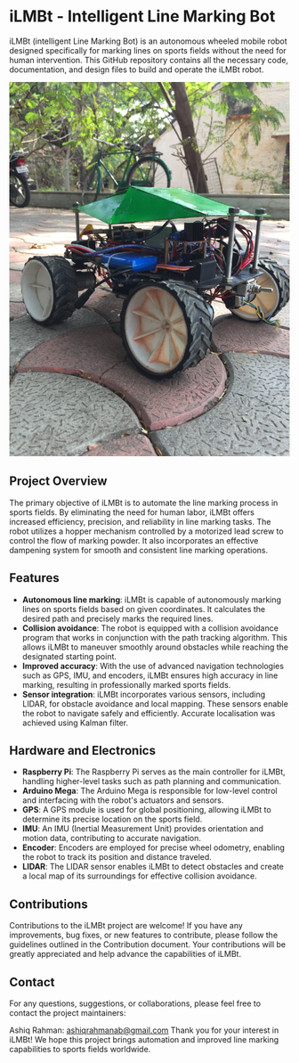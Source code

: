 # iLMBt - Intelligent Line Marking Bot
iLMBt (intelligent Line Marking Bot) is an autonomous wheeled mobile robot designed specifically for marking lines on sports fields without the need for human intervention. This GitHub repository contains all the necessary code, documentation, and design files to build and operate the iLMBt robot.

![alt text](https://github.com/ashiqrahmana/Intelligent-Line-Marking-Bot/blob/main/Documentation/Media/IMG_6151.JPG)

## Project Overview
The primary objective of iLMBt is to automate the line marking process in sports fields. By eliminating the need for human labor, iLMBt offers increased efficiency, precision, and reliability in line marking tasks. The robot utilizes a hopper mechanism controlled by a motorized lead screw to control the flow of marking powder. It also incorporates an effective dampening system for smooth and consistent line marking operations.

## Features
* **Autonomous line marking**: iLMBt is capable of autonomously marking lines on sports fields based on given coordinates. It calculates the desired path and precisely marks the required lines.
* **Collision avoidance**: The robot is equipped with a collision avoidance program that works in conjunction with the path tracking algorithm. This allows iLMBt to maneuver smoothly around obstacles while reaching the designated starting point.
* **Improved accuracy**: With the use of advanced navigation technologies such as GPS, IMU, and encoders, iLMBt ensures high accuracy in line marking, resulting in professionally marked sports fields.
* **Sensor integration**: iLMBt incorporates various sensors, including LIDAR, for obstacle avoidance and local mapping. These sensors enable the robot to navigate safely and efficiently. Accurate localisation was achieved using Kalman filter.

## Hardware and Electronics
* **Raspberry Pi**: The Raspberry Pi serves as the main controller for iLMBt, handling higher-level tasks such as path planning and communication.
* **Arduino Mega**: The Arduino Mega is responsible for low-level control and interfacing with the robot's actuators and sensors.
* **GPS**: A GPS module is used for global positioning, allowing iLMBt to determine its precise location on the sports field.
* **IMU**: An IMU (Inertial Measurement Unit) provides orientation and motion data, contributing to accurate navigation.
* **Encoder**: Encoders are employed for precise wheel odometry, enabling the robot to track its position and distance traveled.
* **LIDAR**: The LIDAR sensor enables iLMBt to detect obstacles and create a local map of its surroundings for effective collision avoidance.

## Contributions
Contributions to the iLMBt project are welcome! If you have any improvements, bug fixes, or new features to contribute, please follow the guidelines outlined in the Contribution document. Your contributions will be greatly appreciated and help advance the capabilities of iLMBt.

## Contact
For any questions, suggestions, or collaborations, please feel free to contact the project maintainers:

Ashiq Rahman: ashiqrahmanab@gmail.com
Thank you for your interest in iLMBt! We hope this project brings automation and improved line marking capabilities to sports fields worldwide.
